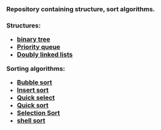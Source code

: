 <h3>Repository containing structure, sort algorithms.<h3>
<p> Structures: </p>
<ul>
  <li> <a href="https://github.com/guipeeix7/Structures-and-Sorts/blob/master/Structures/binaryTree.c" >binary tree </a> </li> 
  <li> <a href="https://github.com/guipeeix7/Structures-and-Sorts/blob/master/Structures/priorityQueue.c"> Priority queue </a> </li>
  <li> <a href="https://github.com/guipeeix7/Structures-and-Sorts/blob/master/Structures/DLL.c"> Doubly linked lists </a> </li>
</ul>
<p> Sorting algorithms: </p>
<ul>
  <li><a href="https://github.com/guipeeix7/Structures-and-Sorts/blob/master/Sorts/bubbleSort.c" > Bubble sort </a></li>
  <li><a href="https://github.com/guipeeix7/Structures-and-Sorts/blob/master/Sorts/inserctionSort.c" > Insert sort </a></li>
  <li><a href="https://github.com/guipeeix7/Structures-and-Sorts/blob/master/Sorts/quickSelect.c" > Quick select </a></li>
  <li><a href="https://github.com/guipeeix7/Structures-and-Sorts/blob/master/Sorts/quickSortV2.c" > Quick sort </a></li>
  <li><a href="https://github.com/guipeeix7/Structures-and-Sorts/blob/master/Sorts/SelectionSort.c" > Selection Sort </a></li>
  <li><a href="https://github.com/guipeeix7/Structures-and-Sorts/blob/master/Sorts/shellSort.c" >  shell sort </a></li>
</ul>

